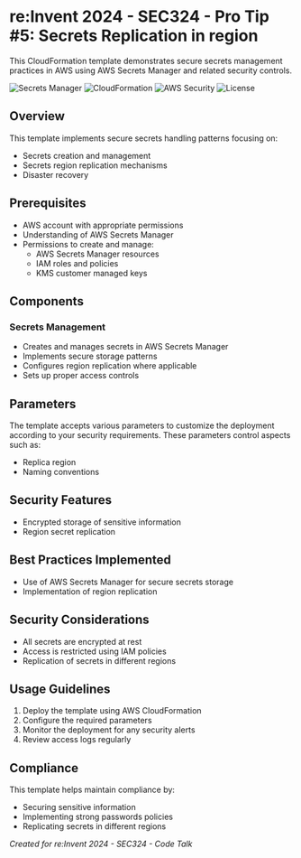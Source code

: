 # re:Invent 2024 - SEC324 - Pro Tip #5: Secrets Replication in region

This CloudFormation template demonstrates secure secrets management practices in AWS using AWS Secrets Manager and related security controls.

![Secrets Manager](https://img.shields.io/badge/AWS-SecretsManager-orange)
![CloudFormation](https://img.shields.io/badge/CloudFormation-Templates-blue)
![AWS Security](https://img.shields.io/badge/AWS-Security-purple)
![License](https://img.shields.io/badge/License-MIT-green)


## Overview

This template implements secure secrets handling patterns focusing on:
- Secrets creation and management
- Secrets region replication mechanisms
- Disaster recovery

## Prerequisites

- AWS account with appropriate permissions
- Understanding of AWS Secrets Manager
- Permissions to create and manage:
  - AWS Secrets Manager resources
  - IAM roles and policies
  - KMS customer managed keys

## Components

### Secrets Management
- Creates and manages secrets in AWS Secrets Manager
- Implements secure storage patterns
- Configures region replication where applicable
- Sets up proper access controls


## Parameters

The template accepts various parameters to customize the deployment according to your security requirements. These parameters control aspects such as:
- Replica region
- Naming conventions


## Security Features

- Encrypted storage of sensitive information
- Region secret replication


## Best Practices Implemented

- Use of AWS Secrets Manager for secure secrets storage
- Implementation of region replication


## Security Considerations

- All secrets are encrypted at rest
- Access is restricted using IAM policies
- Replication of secrets in different regions

## Usage Guidelines

1. Deploy the template using AWS CloudFormation
2. Configure the required parameters
3. Monitor the deployment for any security alerts
4. Review access logs regularly


## Compliance

This template helps maintain compliance by:
- Securing sensitive information
- Implementing strong passwords policies
- Replicating secrets in different regions



*Created for re:Invent 2024 - SEC324 - Code Talk*